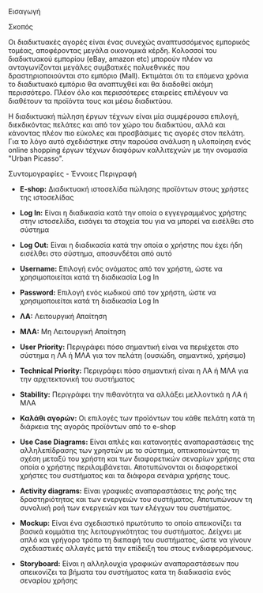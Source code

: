 Εισαγωγή

Σκοπός

Οι διαδικτυακές αγορές είναι ένας συνεχώς αναπτυσσόμενος εμπορικός τομέας, αποφέροντας μεγάλα οικονομικά κέρδη. Κολοσσοί του διαδικτυακού εμπορίου (eBay, amazon etc) μπορούν πλέον να ανταγωνίζονται μεγάλες συμβατικές πολυεθνικές που δραστηριοποιούνται στο εμπόριο (Mall). Εκτιμάται ότι τα επόμενα χρόνια το διαδικτυακό εμπόριο θα αναπτυχθεί και θα διαδοθεί ακόμη περισσότερο. Πλέον όλο και περισσότερες εταιρείες επιλέγουν να διαθέτουν τα προϊόντα τους και μέσω διαδικτύου. 

Η διαδικτυακή πώληση έργων τέχνων είναι μία συμφέρουσα επιλογή, διεκδικόντας πελάτες και από τον χώρο του διαδικτύου, αλλά και κάνοντας πλέον πιο εύκολες και προσβάσιμες τις αγορές στον πελάτη. Για το λόγο αυτό σχεδιάστηκε στην παρούσα ανάλυση η υλοποίηση ενός online shopping έργων τέχνων διαφόρων καλλιτεχνών με την ονομασία "Urban Picasso". 

Συντομογραφίες - Έννοιες Περιγραφή 

* **E-shop:** Διαδικτυακή ιστοσελίδα πώλησης προϊόντων στους χρήστες της ιστοσελίδας

* **Log In:** Είναι η διαδικασία κατά την οποία ο εγγεγραμμένος χρήστης στην ιστοσελίδα, εισάγει τα στοχεία του για να μπορεί να εισέλθει στο σύστημα

* **Log Out:** Είναι η διαδικασία κατά την οποία ο χρήστης που έχει ήδη εισέλθει στο σύστημα, αποσυνδέται από αυτό

* **Username:** Επιλογή ενός ονόματος από τον χρήστη, ώστε να χρησιμοποιείται κατά τη διαδικασία Log In

* **Password:** Επιλογή ενός κωδικού από τον χρήστη, ώστε να χρησιμοποιείται κατά τη διαδικασία Log In

* **ΛΑ:** Λειτουργική Απαίτηση

* **ΜΛΑ:** Μη Λειτουργική Απαίτηση

* **User Priority:** Περιγράφει πόσο σημαντική είναι να περιέχεται στο σύστημα η ΛΑ ή ΜΛΑ για τον πελάτη (ουσιώδη, σημαντικό, χρήσιμο)

* **Technical Priority:** Περιγράφει πόσο σημαντική είναι η ΛΑ ή ΜΛΑ για την αρχιτεκτονική του συστήματος

* **Stability:** Περιγράφει την πιθανότητα να αλλάξει μελλοντικά η ΛΑ ή ΜΛΑ

* **Καλάθι αγορών:** Οι επιλογές των προϊόντων του κάθε πελάτη κατά τη διάρκεια της αγοράς προϊόντων από το e-shop

* **Use Case Diagrams:** Είναι απλές και κατανοητές αναπαραστάσεις της αλληλεπίδρασης των χρηστών με το σύστημα, οπτικοποιώντας τη σχέση μεταξύ του χρήστη και των διαφορετικών σεναρίων χρήσης στα οποία ο χρήστης περιλαμβάνεται. Αποτυπώνονται οι διαφορετικοί χρήστες του συστήματος και τα διάφορα σενάρια χρήσης τους.  

* **Activity diagrams:** Είναι γραφικές αναπαραστάσεις της ροής της δραστηριότητας και των ενεργειών του συστήματος. Αποτυπώνουν τη συνολική ροή των ενεργειών και των ελέγχων του συστήματος.

* **Mockup:** Είναι ένα σχεδιαστικό πρωτότυπο το οποίο απεικονίζει τα βασικά κομμάτια της λειτουργικότητας του συστήματος. Δείχνει με απλό και γρήγορο τρόπο τη διεπαφή του συστήματος, ώστε να γίνουν σχεδιαστικές αλλαγές μετά την επίδειξη του στους ενδιαφερόμενους. 

* **Storyboard:** Είναι η αλληλουχία γραφικών αναπαραστάσεων που απεικονίζει τα βήματα του συστήματος κατα τη διαδικασία ενός σεναρίου χρήσης






